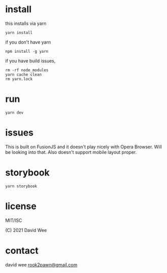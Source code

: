 # install

this installs via yarn

    yarn install 


if you don't have yarn

    npm install -g yarn

if you have build issues, 

    rm -rf node_modules
    yarn cache clean
    rm yarn.lock

# run

    yarn dev


# issues

This is built on FusionJS and it doesn't play nicely with Opera Browser. Will be looking into that.
Also doesn't support mobile layout proper. 


# storybook 

    yarn storybook


# license

MIT/ISC 

(C) 2021 David Wee

# contact

david wee rook2pawn@gmail.com